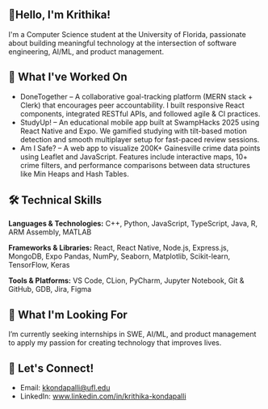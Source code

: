 ## 👋Hello, I'm Krithika! 

I'm a Computer Science student at the University of Florida, passionate about building meaningful technology at the intersection of software engineering, AI/ML, and product management.

## 🔧 What I've Worked On
- DoneTogether – A collaborative goal-tracking platform (MERN stack + Clerk) that encourages peer accountability. I built responsive React components, integrated RESTful APIs, and followed agile & CI practices.
- StudyUp! – An educational mobile app built at SwampHacks 2025 using React Native and Expo. We gamified studying with tilt-based motion detection and smooth multiplayer setup for fast-paced review sessions.
- Am I Safe? – A web app to visualize 200K+ Gainesville crime data points using Leaflet and JavaScript. Features include interactive maps, 10+ crime filters, and performance comparisons between data structures like Min Heaps and Hash Tables.

## 🛠️ Technical Skills
**Languages & Technologies:**
C++, Python, JavaScript, TypeScript, Java, R, ARM Assembly, MATLAB

**Frameworks & Libraries:**
React, React Native, Node.js, Express.js, MongoDB, Expo
Pandas, NumPy, Seaborn, Matplotlib, Scikit-learn, TensorFlow, Keras

**Tools & Platforms:**
VS Code, CLion, PyCharm, Jupyter Notebook, Git & GitHub, GDB, Jira, Figma

## 🎯 What I'm Looking For
I’m currently seeking internships in SWE, AI/ML, and product management to apply my passion for creating technology that improves lives. 

## 💬 Let's Connect!
- Email: kkondapalli@ufl.edu
- LinkedIn: www.linkedin.com/in/krithika-kondapalli
